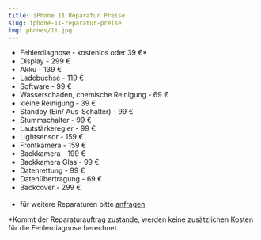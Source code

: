 ```yaml
---
title: iPhone 11 Reparatur Preise
slug: iphone-11-reparatur-preise
img: phones/11.jpg
---
```


- Fehlerdiagnose - kostenlos oder 39 €*
- Display - 299 €
- Akku - 139 €
- Ladebuchse - 119 €
- Software - 99 €
- Wasserschaden, chemische Reinigung - 69 €
- kleine Reinigung - 39 €
- Standby (Ein/ Aus-Schalter) - 99 €
- Stummschalter - 99 €
- Lautstärkeregler - 99 €
- Lightsensor - 159 €
- Frontkamera - 159  €
- Backkamera - 199 €
- Backkamera Glas - 99 €
- Datenrettung - 99 €
- Datenübertragung - 69 €
- Backcover - 299 €<br><br>
- für weitere Reparaturen bitte <a href="/kontakt">anfragen</a>

*Kommt der Reparaturauftrag zustande, werden keine zusätzlichen Kosten für die Fehlerdiagnose berechnet.
